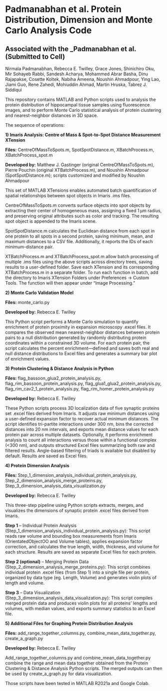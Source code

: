 # Padmanabhan et al. Protein Distribution, Dimension and Monte Carlo Analysis Code

## Associated with the _Padmanabhan et al. (Submitted to Cell)

Nirmala Padmanabhan, Rebecca E. Twilley, Grace Jones, Shinichiro Oku, Mir Sohayeb Rabbi, Sandesh Acharya, Mohammed Abrar Basha, Dinu Rajapakse, Cosette Koltek, Nabiha Ameena, Noushin Ahmadpour, Ying Lao, Jiami Guo, Rene Zahedi, Mohiuddin Ahmad, Martin Hruska, Tabrez J. Siddiqui


This repository contains MATLAB and Python scripts used to analysis the protein distribution of hippocampal tissue samples using fluorescence images, and to perform Monte Carlo statistical analysis of protein clustering and nearest-neighbor distances in 3D space.


The sequence of operations:

**1) Imaris Analysis: Centre of Mass & Spot-to-Spot Distance Measurement XTension**
   
**Files:** CentreOfMassToSpots.m, SpotSpotDistance.m, XBatchProcess.m, XBatchProcess_spot.m

**Developed by:** Matthew J. Gastinger (original CentreOfMassToSpots.m), Pierre Pouchin (original XTBatchProcess.m), and Noushin Ahmadpour (SpotSpotDistance.m); scripts customized and modified by Noushin Ahmadpour

This set of MATLAB XTensions enables automated batch quantification of spatial relationships between spot objects in Imaris .ims files.

CentreOfMassToSpots.m converts surface objects into spot objects by extracting their center of homogeneous mass, assigning a fixed 1 µm radius, and preserving original attributes such as color and tracking. The resulting spot object is appended to the Imaris scene.

SpotSpotDistance.m calculates the Euclidean distance from each spot in one protein to all spots in a second protein, saving minimum, mean, and maximum distances to a CSV file. Additionally, it reports the IDs of each minimum-distance pair.

XTBatchProcess.m and XTBatchProcess_spot.m allow batch processing of multiple .ims files using the above scripts across directory trees, saving results to a user-defined folder.
Save each XTension and its corresponding XTBatchProcess.m in a separate folder. To run each function in batch, add the directory to Imaris XTension Folders under Preferences → Custom Tools. The function will then appear under “Image Processing.”

   

**2) Monte Carlo Validation Model**

**Files:** monte_carlo.py

**Developed by:** Rebecca E. Twilley

  This Python script performs a Monte Carlo simulation to quantify enrichment of protein proximity in expansion microscopy .excel files. It compares the observed mean nearest-neighbor distances between protein pairs to a null distribution generated by randomly distributing protein coordinates within a constrained 3D volume. For each protein pair, the script calculates the percent enrichment—defined and saves both real and null distance distributions to Excel files and generates a summary bar plot of enrichment values.


**3) Protein Clustering & Distance Analysis in Python**

**Files:** flag_bassoon_glua2_protein_analysis.py, flag_rim_bassoon_protein_analysis.py, flag_glua1_glua2_protein_analysis.py, flag_rim_cav2_1_protein_analysis.py, flag_rim_homer_protein_analysis.py

**Developed by:** Rebecca E. Twilley

   These Python scripts process 3D localization data of five synaptic proteins set .excel files derived from Imaris. It adjusts raw minimum distances using a user-defined expansion factor to recover actual minimum distances. The script identifies tri-partite interactions under 300 nm, bins the corrected distances into 20 nm intervals, and exports mean distance values for each protein pair across multiple datasets. Optionally, it performs enrichment analysis to count all interactions versus those within a functional complex (<300 nm), and outputs structured Excel files summarizing both raw and filtered results. Angle-based filtering of triads is available but disabled by default. Results are saved as Excel files.



**4) Protein Dimension Analysis**

**Files:** Step_1_dimension_analysis_individual_protein_analysis.py, Step_2_dimension_analysis_merge_proteins.py, Step_3_dimension_analysis_data_visualization.py

**Developed by:** Rebecca E. Twilley

  This three-step pipeline using Python scripts extracts, merges, and visualizes the dimensions of synaptic protein .excel files derived from Imaris.
  
  **Step 1** – Individual Protein Analysis (Step_1_dimension_analysis_individual_protein_analysis.py): This script reads raw volume and bounding box measurements from Imaris (OrientatedObjectOO and Volume tables), applies expansion factor correction, and calculates the true length, width, thickness, and volume for each structure. Results are saved as separate Excel files for each protein.

  **Step 2 (optional)** – Merging Protein Data (Step_2_dimension_analysis_merge_proteins.py): This script combines individual protein .excel files (from Step 1) into a single file per protein, organized by data type (eg. Length, Volume) and generates violin plots of length and volume. 
  
  **Step 3** – Data Visualization (Step_3_dimension_analysis_data_visualization.py): This script compiles merged protein data and produces violin plots for all proteins’ lengths and volumes, with median values, and exports summary statistics to an Excel file.



**5) Additional Files for Graphing Protein Distribution Analysis**

**Files:** add_range_together_columns.py, combine_mean_data_together.py, create_a_graph.py

**Developed by:** Rebecca E. Twilley

  Add_range_together_columns.py and combine_mean_data_together.py combine the range and mean data together obtained from the Protein Clustering & Distance Analysis Python scripts. The merged outputs can then be used by create_a_graph.py for data visualization.

Those scripts have been tested in MATLAB R2021a and Google Colab.

